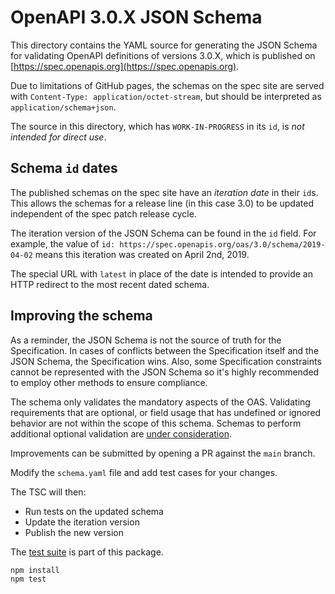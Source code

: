 # OpenAPI 3.0.X JSON Schema

This directory contains the YAML source for generating the JSON Schema for validating OpenAPI definitions of versions 3.0.X, which is published on [https://spec.openapis.org](https://spec.openapis.org).

Due to limitations of GitHub pages, the schemas on the spec site are served with `Content-Type: application/octet-stream`, but should be interpreted as `application/schema+json`.

The source in this directory, which has `WORK-IN-PROGRESS` in its `id`, is _not intended for direct use_.

## Schema `id` dates

The published schemas on the spec site have an _iteration date_ in their `id`s.
This allows the schemas for a release line (in this case 3.0) to be updated independent of the spec patch release cycle.

The iteration version of the JSON Schema can be found in the `id` field.
For example, the value of `id: https://spec.openapis.org/oas/3.0/schema/2019-04-02` means this iteration was created on April 2nd, 2019.

The special URL with `latest` in place of the date is intended to provide an HTTP redirect to the most recent dated schema.

## Improving the schema

As a reminder, the JSON Schema is not the source of truth for the Specification.
In cases of conflicts between the Specification itself and the JSON Schema, the Specification wins.
Also, some Specification constraints cannot be represented with the JSON Schema so it's highly recommended to employ other methods to ensure compliance.

The schema only validates the mandatory aspects of the OAS.
Validating requirements that are optional, or field usage that has undefined or ignored behavior are not within the scope of this schema.
Schemas to perform additional optional validation are [under consideration](https://github.com/OAI/OpenAPI-Specification/issues/4141).

Improvements can be submitted by opening a PR against the `main` branch.

Modify the `schema.yaml` file and add test cases for your changes.

The TSC will then:
- Run tests on the updated schema
- Update the iteration version
- Publish the new version

The [test suite](../../tests/v3.0) is part of this package.

```bash
npm install
npm test
```
